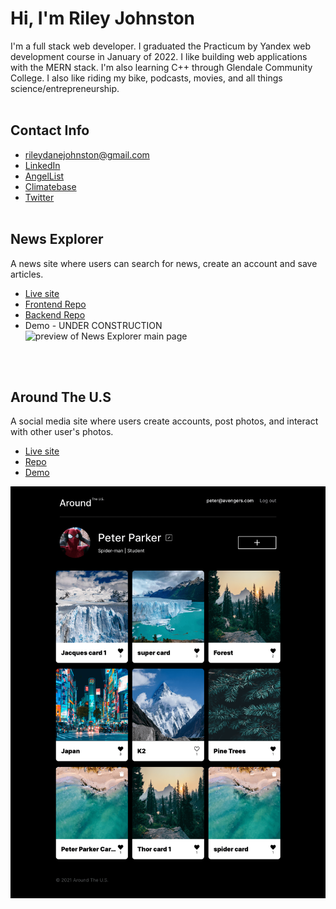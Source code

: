 # Hi, I'm Riley Johnston

I'm a full stack web developer. I graduated the Practicum by Yandex web development course in January of 2022. I like building web applications with the MERN stack. I'm also learning C++ through Glendale Community College. I also like riding my bike, podcasts, movies, and all things science/entrepreneurship.
<br><br>

## Contact Info
* rileydanejohnston@gmail.com
* [LinkedIn](https://www.linkedin.com/in/rileyjohnston/)
* [AngelList](https://angel.co/u/riley-johnston)
* [Climatebase](https://climatebase.org/profile/57414)
* [Twitter](https://twitter.com/RileyDJohnston)
<br><br>

## News Explorer
A news site where users can search for news, create an account and save articles.
* [Live site](https://my-news-explorer.students.nomoreparties.sbs/)
* [Frontend Repo](https://github.com/rileydanejohnston/news-explorer-frontend)
* [Backend Repo](https://github.com/rileydanejohnston/news-explorer-backend)
* Demo - UNDER CONSTRUCTION
![preview of News Explorer main page](./images/newsExplorer-full-cropped.png)

<br><br>
## Around The U.S
A social media site where users create accounts, post photos, and interact with other user's photos.
* [Live site](https://around-the-us.students.nomoreparties.site/)
* [Repo](https://github.com/rileydanejohnston/react-around-api-full)
* [Demo](https://www.loom.com/share/d4e0d3b5ecb145a9a897f135fe692965)

![preview of Around The U.S. main page](./images/around-main-page.png)

<!--
**rileydanejohnston/rileydanejohnston** is a ✨ _special_ ✨ repository because its `README.md` (this file) appears on your GitHub profile.

Here are some ideas to get you started:

- 🔭 I’m currently working on ...
- 🌱 I’m currently learning ...
- 👯 I’m looking to collaborate on ...
- 🤔 I’m looking for help with ...
- 💬 Ask me about ...
- 📫 How to reach me: ...
- 😄 Pronouns: ...
- ⚡ Fun fact: ...
-->
